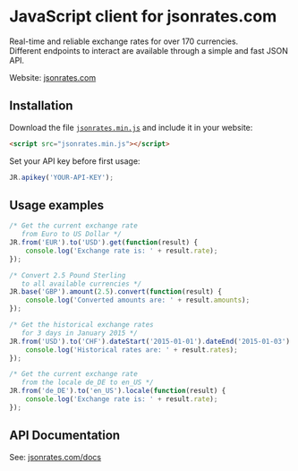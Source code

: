 JavaScript client for jsonrates.com
=========

Real-time and reliable exchange rates for over 170 currencies.  
Different endpoints to interact are available through a simple and fast JSON API.  

Website: [jsonrates.com](http://jsonrates.com/)  

Installation
-----
Download the file [`jsonrates.min.js`](/jsonrates.min.js) and include it in your website:
``` html
<script src="jsonrates.min.js"></script>
```
Set your API key before first usage:
``` js
JR.apikey('YOUR-API-KEY');
```

Usage examples
-----
``` js
/* Get the current exchange rate
   from Euro to US Dollar */
JR.from('EUR').to('USD').get(function(result) {
    console.log('Exchange rate is: ' + result.rate);
});

/* Convert 2.5 Pound Sterling
   to all available currencies */
JR.base('GBP').amount(2.5).convert(function(result) {
    console.log('Converted amounts are: ' + result.amounts);
});

/* Get the historical exchange rates
   for 3 days in January 2015 */
JR.from('USD').to('CHF').dateStart('2015-01-01').dateEnd('2015-01-03').historical(function(result) {
    console.log('Historical rates are: ' + result.rates);
});

/* Get the current exchange rate
   from the locale de_DE to en_US */
JR.from('de_DE').to('en_US').locale(function(result) {
    console.log('Exchange rate is: ' + result.rate);
});
```

API Documentation
-----
See: [jsonrates.com/docs](http://jsonrates.com/docs/)
